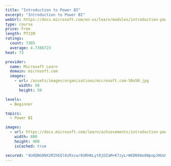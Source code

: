```yaml
---
title: "Introduction to Power BI"
excerpt: "Introduction to Power BI"
webUrl: https://docs.microsoft.com/en-us/learn/modules/introduction-power-bi/
type: course
price: Free
length: PT31M
ratings:
  count: 7305
  average: 4.7386723
heat: 73

provider:
  name: Microsoft Learn
  domain: microsoft.com
  images:
    - url: /assets/images/organizations/microsoft.com-50x50.jpg
      width: 50
      height: 50

levels:
  - Beginner

topics:
  - Power BI

images:
  - url: https://docs.microsoft.com/learn/achievements/introduction-power-bi-social.png
    width: 800
    height: 400
    isCached: true

secured: "4UdQNG0NX2RIhEQl8zRscw/6URHALyt8jOZaM+K7zyLrW6DN9Ae6WpopJHUo9PHuyNf6+o49/iWH2NczkbWSDLVO0jD5yNlWyAeQN/abengiXyf647JB8sEnlcwXfP1VBqlrUx8V959lGXllb8GoGRW1VF8Pyh11JlhvonVaVcU3Aw7VjerTvKSCOCGgumvOBcAzin4T+HL4/E3gtVeH5OFwIyiNG/kMvcqz+8cduN+j3FRhy6e+Ja/x2xE1WMWJQ3AQaya5zoQVxREJhckA0X4ifVxGdyJsg4xgIGXRr+oGSNGJurX8wPbRWdeXrmwL8JAOB+rSEPsn75oqH2SzRZ3y9fIiDehIjqRtlMXVSzprXE91uq02MKtUusvR4h6wjvA2oUCsbCUM9AV7uLdEp/CEQMKwMEU84rYWEwiIpv0=;bQI1yiwV3T5var/Y2978eQ=="
---
```


